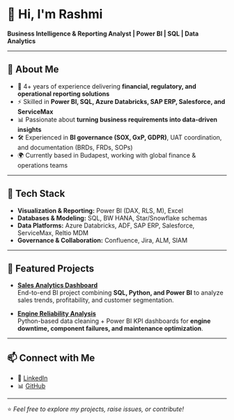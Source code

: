 # 👋 Hi, I'm Rashmi  

**Business Intelligence & Reporting Analyst | Power BI | SQL | Data Analytics**

---

## 🚀 About Me
- 💼 4+ years of experience delivering **financial, regulatory, and operational reporting solutions**  
- ⚡ Skilled in **Power BI, SQL, Azure Databricks, SAP ERP, Salesforce, and ServiceMax**  
- 📊 Passionate about **turning business requirements into data-driven insights**  
- 🛠️ Experienced in **BI governance (SOX, GxP, GDPR)**, UAT coordination, and documentation (BRDs, FRDs, SOPs)  
- 🌍 Currently based in Budapest, working with global finance & operations teams  

---

## 🔧 Tech Stack
- **Visualization & Reporting:** Power BI (DAX, RLS, M), Excel  
- **Databases & Modeling:** SQL, BW HANA, Star/Snowflake schemas  
- **Data Platforms:** Azure Databricks, ADF, SAP ERP, Salesforce, ServiceMax, Reltio MDM  
- **Governance & Collaboration:** Confluence, Jira, ALM, SIAM  

---

## 📂 Featured Projects
- [**Sales Analytics Dashboard**](https://github.com/Rash1105/Sales-Analytics)  
  End-to-end BI project combining **SQL, Python, and Power BI** to analyze sales trends, profitability, and customer segmentation.  

- [**Engine Reliability Analysis**](https://github.com/Rash1105/Engine_Reliability_Repo)  
  Python-based data cleaning + Power BI KPI dashboards for **engine downtime, component failures, and maintenance optimization**.  

---

## 📫 Connect with Me
- 💼 [LinkedIn]([https://www.linkedin.com/](https://www.linkedin.com/in/rashmi-6a15aa230/))  
- 📊 [GitHub](https://github.com/Rash1105)  

---

⭐️ *Feel free to explore my projects, raise issues, or contribute!*  
